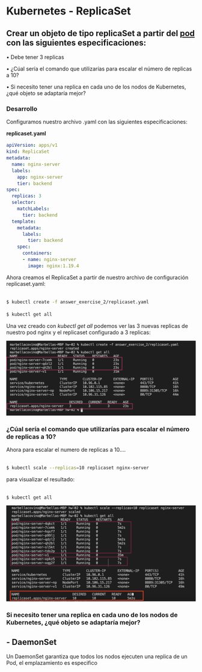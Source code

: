 # Kubernetes - ReplicaSet
## Crear un objeto de tipo replicaSet a partir del [pod](https://github.com/marbellacovino/kube-exercises/tree/main/hw-02/answer_exercise_1) con las siguientes especificaciones:

•  Debe tener 3 replicas

• ¿Cúal sería el comando que utilizarías para escalar el número de replicas a 10?

• Si necesito tener una replica en cada uno de los nodos de Kubernetes, ¿qué objeto se adaptaría mejor?

### Desarrollo

Configuramos nuestro archivo .yaml con las siguientes especificaciones:

**replicaset.yaml**
```yaml
apiVersion: apps/v1
kind: ReplicaSet
metadata:
  name: nginx-server
  labels:
    app: nginx-server
    tier: backend
spec:
  replicas: 3
  selector:
    matchLabels:
      tier: backend
  template:
    metadata:
      labels:
        tier: backend
    spec:
      containers:
      - name: nginx-server
        image: nginx:1.19.4
```
Ahora creamos el ReplicaSet a partir de nuestro archivo de configuración replicaset.yaml:

```sh

$ kubectl create -f answer_exercise_2/replicaset.yaml

$ kubectl get all

```
Una vez creado con *kubectl get all* podemos ver las 3 nuevas replicas de nuestro pod nginx y el replicaset configurado a 3 replicas:

![Alt text](https://github.com/marbellacovino/kube-exercises/blob/main/hw-02/images/replica1.0.png  "ReplicaSet")

### ¿Cúal sería el comando que utilizarías para escalar el número de replicas a 10?

Ahora para escalar el numero de replicas a 10....

```sh

$ kubectl scale --replicas=10 replicaset nginx-server

```
para visualizar el resultado:

```sh

$ kubectl get all

```
![Alt text](https://github.com/marbellacovino/kube-exercises/blob/main/hw-02/images/replica1.1.png  "ScaleReplicaSet")

### Si necesito tener una replica en cada uno de los nodos de Kubernetes, ¿qué objeto se adaptaría mejor? 

## - DaemonSet 

 Un DaemonSet garantiza que todos los nodos ejecuten una replica de un Pod, el emplazamiento es especifico


